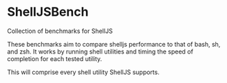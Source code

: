 # ShellJSBench
Collection of benchmarks for ShellJS

These benchmarks aim to compare shelljs performance to that of bash, sh, and zsh.
It works by running shell utilities and timing the speed of completion for each 
tested utility.

This will comprise every shell utility ShellJS supports.
